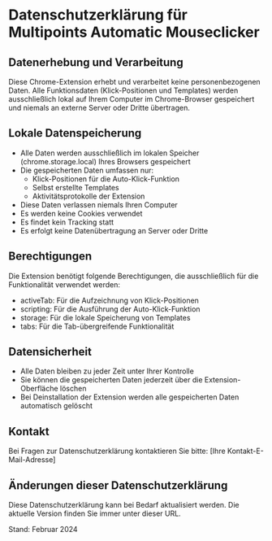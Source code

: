# Datenschutzerklärung für Multipoints Automatic Mouseclicker

## Datenerhebung und Verarbeitung
Diese Chrome-Extension erhebt und verarbeitet keine personenbezogenen Daten. Alle Funktionsdaten (Klick-Positionen und Templates) werden ausschließlich lokal auf Ihrem Computer im Chrome-Browser gespeichert und niemals an externe Server oder Dritte übertragen.

## Lokale Datenspeicherung
- Alle Daten werden ausschließlich im lokalen Speicher (chrome.storage.local) Ihres Browsers gespeichert
- Die gespeicherten Daten umfassen nur:
  - Klick-Positionen für die Auto-Klick-Funktion
  - Selbst erstellte Templates
  - Aktivitätsprotokolle der Extension
- Diese Daten verlassen niemals Ihren Computer
- Es werden keine Cookies verwendet
- Es findet kein Tracking statt
- Es erfolgt keine Datenübertragung an Server oder Dritte

## Berechtigungen
Die Extension benötigt folgende Berechtigungen, die ausschließlich für die Funktionalität verwendet werden:
- activeTab: Für die Aufzeichnung von Klick-Positionen
- scripting: Für die Ausführung der Auto-Klick-Funktion
- storage: Für die lokale Speicherung von Templates
- tabs: Für die Tab-übergreifende Funktionalität

## Datensicherheit
- Alle Daten bleiben zu jeder Zeit unter Ihrer Kontrolle
- Sie können die gespeicherten Daten jederzeit über die Extension-Oberfläche löschen
- Bei Deinstallation der Extension werden alle gespeicherten Daten automatisch gelöscht

## Kontakt
Bei Fragen zur Datenschutzerklärung kontaktieren Sie bitte:
[Ihre Kontakt-E-Mail-Adresse]

## Änderungen dieser Datenschutzerklärung
Diese Datenschutzerklärung kann bei Bedarf aktualisiert werden. Die aktuelle Version finden Sie immer unter dieser URL.

Stand: Februar 2024
